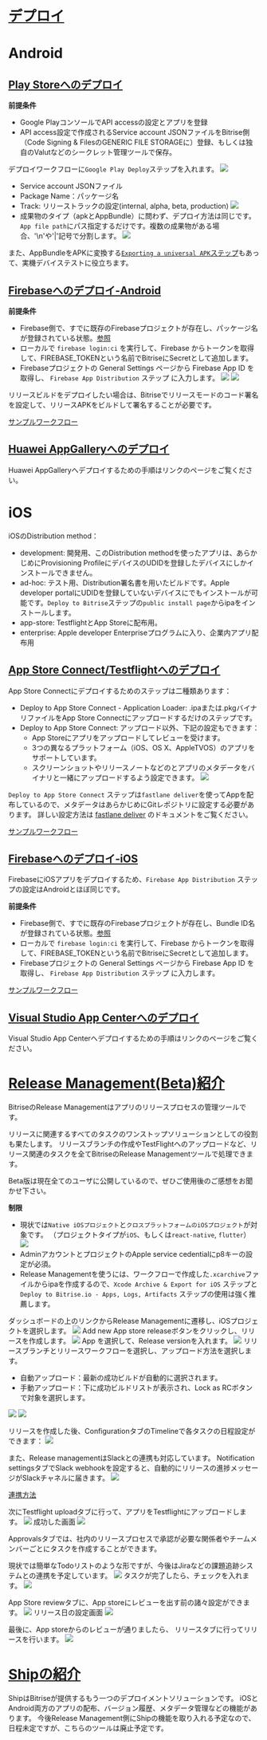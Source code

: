 # [デプロイ]((https://devcenter.bitrise.io/en/deploying.html))

# Android
## [Play Storeへのデプロイ](https://devcenter.bitrise.io/en/deploying/android-deployment/deploying-android-apps-to-bitrise-and-google-play.html)

**前提条件**
- Google PlayコンソールでAPI accessの設定とアプリを登録
- API access設定で作成されるService account JSONファイルをBitrise側（Code Signing & FilesのGENERIC FILE STORAGEに）登録、もしくは独自のValutなどのシークレット管理ツールで保存。

デプロイワークフローに`Google Play Deploy`ステップを入れます。
![](assets/5/0-0.png)
- Service account JSONファイル
- Package Name：パッケージ名
- Track: リリーストラックの設定(internal, alpha, beta, production)
![](assets/5/0-1.png)
- 成果物のタイプ（apkとAppBundle）に問わず、デプロイ方法は同じです。`App file path`にパス指定するだけです。複数の成果物がある場合、'\n'や'|'記号で分割します。
![](assets/5/0-2.png)

また、AppBundleをAPKに変換する[`Exporting a universal APK`ステップ](https://devcenter.bitrise.io/en/deploying/android-deployment/exporting-a-universal-apk-from-an-aab.html)もあって、実機デバイステストに役立ちます。

## [Firebaseへのデプロイ-Android](https://devcenter.bitrise.io/en/steps-and-workflows/workflow-recipes-for-android-apps/-android--deploy-to-firebase-app-distribution.html)

**前提条件**
- Firebase側で、すでに既存のFirebaseプロジェクトが存在し、パッケージ名が登録されている状態。[参照](https://firebase.google.com/docs/app-distribution/android/distribute-console?apptype=apk)
- ローカルで `firebase login:ci` を実行して、Firebase からトークンを取得して、FIREBASE_TOKENという名前でBitriseにSecretとして追加します。
- Firebaseプロジェクトの General Settings ページから Firebase App ID を取得し、 `Firebase App Distribution` ステップ に入力します。
![](assets/5/0-3.jpeg)
![](assets/5/0-4.png)

リリースビルドをデプロイしたい場合は、Bitriseでリリースモードのコード署名を設定して、リリースAPKをビルドして署名することが必要です。

[サンプルワークフロー](https://devcenter.bitrise.io/en/steps-and-workflows/workflow-recipes-for-android-apps/-android--deploy-to-firebase-app-distribution.html)

## [Huawei AppGalleryへのデプロイ](https://devcenter.bitrise.io/en/deploying/android-deployment/deploying-apps-to-huawei-appgallery.html)
Huawei AppGalleryへデプロイするための手順はリンクのページをご覧ください。


# iOS
iOSのDistribution method：
- development: 開発用、このDistribution methodを使ったアプリは、あらかじめにProvisioning ProfileにデバイスのUDIDを登録したデバイスにしかインストールできません。
- ad-hoc: テスト用、Distribution署名書を用いたビルドです。Apple developer portalにUDIDを登録していないデバイスにでもインストールが可能です。`Deploy to Bitrise`ステップの`public install page`からipaをインストールします。
- app-store: TestflightとApp Storeに配布用。
- enterprise: Apple developer Enterpriseプログラムに入り、企業内アプリ配布用

## [App Store Connect/Testflightへのデプロイ](https://devcenter.bitrise.io/en/deploying/ios-deployment/deploying-an-ios-app-to-app-store-connect.html)

App Store Connectにデプロイするためのステップは二種類あります：
- Deploy to App Store Connect - Application Loader: .ipaまたは.pkgバイナリファイルをApp Store Connectにアップロードするだけのステップです。
- Deploy to App Store Connect: アップロード以外、下記の設定もできます：
    - App Storeにアプリをアップロードしてレビューを受けます。
    - 3つの異なるプラットフォーム（iOS、OS X、AppleTVOS）のアプリをサポートしています。
    - スクリーンショットやリリースノートなどのとアプリのメタデータをバイナリと一緒にアップロードするよう設定できます。
![](assets/5/0-5.png)

`Deploy to App Store Connect` ステップは`fastlane deliver`を使ってAppを配布しているので、メタデータはあらかじめにGitレポジトリに設定する必要があります。
詳しい設定方法は [fastlane deliver](https://docs.fastlane.tools/actions/deliver/) のドキュメントをご覧ください。

[サンプルワークフロー](https://devcenter.bitrise.io/en/steps-and-workflows/workflow-recipes-for-ios-apps/-ios--deploy-to-app-store-connect---testflight.html)

## [Firebaseへのデプロイ-iOS](https://devcenter.bitrise.io/en/steps-and-workflows/workflow-recipes-for-ios-apps/-ios--deploy-to-firebase-app-distribution.html)

FirebaseにiOSアプリをデプロイするため、`Firebase App Distribution` ステップの設定はAndroidとほぼ同じです。

**前提条件**
- Firebase側で、すでに既存のFirebaseプロジェクトが存在し、Bundle ID名が登録されている状態。[参照](https://firebase.google.com/docs/app-distribution/ios/distribute-console)
- ローカルで `firebase login:ci` を実行して、Firebase からトークンを取得して、FIREBASE_TOKENという名前でBitriseにSecretとして追加します。
- Firebaseプロジェクトの General Settings ページから Firebase App ID を取得し、 `Firebase App Distribution` ステップ に入力します。

[サンプルワークフロー](https://devcenter.bitrise.io/en/steps-and-workflows/workflow-recipes-for-ios-apps/-ios--deploy-to-firebase-app-distribution.html)

## [Visual Studio App Centerへのデプロイ](https://devcenter.bitrise.io/en/steps-and-workflows/workflow-recipes-for-ios-apps/-ios--deploy-to-visual-studio-app-center.html)
Visual Studio App Centerへデプロイするための手順はリンクのページをご覧ください。

# [Release Management(Beta)紹介](https://devcenter.bitrise.io/en/deploying/release-management.html)
BitriseのRelease Managementはアプリのリリースプロセスの管理ツールです。

リリースに関連するすべてのタスクのワンストップソリューションとしての役割も果たします。
リリースブランチの作成やTestFlightへのアップロードなど、リリース関連のタスクを全てBitriseのRelease Managementツールで処理できます。

Beta版は現在全てのユーザに公開しているので、ぜひご使用後のご感想をお聞かせ下さい。

**制限**
- 現状では`Native iOSプロジェクト`と`クロスプラットフォームのiOSプロジェクト`が対象です。
（プロジェクトタイプが`iOS`、もしくは`react-native`, `flutter`）
![](assets/5/1-0.png)
- AdminアカウントとプロジェクトのApple service cedentialにp8キーの設定が必須。
- Release Managementを使うには、ワークフローで作成した`.xcarchive`ファイルからipaを作成するので、`Xcode Archive & Export for iOS` ステップと `Deploy to Bitrise.io - Apps, Logs, Artifacts` ステップの使用は強く推薦します。

ダッシュボードの上のリンクからRelease Managementに遷移し、iOSプロジェクトを選択します。
![](assets/5/1-1.png)
Add new App store releaseボタンをクリックし、リリースを作成します。
![](assets/5/1-2.png)
App を選択して、Release versionを入れます。
![](assets/5/1-3.png)
リリースブランチとリリースワークフローを選択し、アップロード方法を選択します。
- 自動アップロード：最新の成功ビルドが自動的に選択されます。
- 手動アップロード：下に成功ビルドリストが表示され、Lock as RCボタンで対象を選択します。

![](assets/5/1-4.png)
![](assets/5/1-5.png)

リリースを作成した後、ConfigurationタブのTimelineで各タスクの日程設定ができます：
![](assets/5/1-3-1.png)

また、Release managementはSlackとの連携も対応しています。
Notification settingsタブでSlack webhookを設定すると、自動的にリリースの進捗メッセージがSlackチャネルに届きます。
![](assets/5/1-3-2.png)

[連携方法](https://devcenter.bitrise.io/en/deploying/release-management/configuring-a-release.html#enabling-slack-notifications-for-release-management-events)


次にTestflight uploadタブに行って、アプリをTestflightにアップロードします。
![](assets/5/1-6.png)
成功した画面
![](assets/5/1-7.png)

Approvalsタブでは、社内のリリースプロセスで承認が必要な関係者やチームメンバーごとにタスクを作成することができます。

現状では簡単なTodoリストのような形ですが、今後はJiraなどの課題追跡システムとの連携を予定しています。
![](assets/5/1-8.png)
タスクが完了したら、チェックを入れます。
![](assets/5/1-9.png)

App Store reviewタブに、App storeにレビューを出す前の諸々設定ができます。
![](assets/5/1-10.png)
リリース日の設定画面
![](assets/5/1-11.png)

最後に、App storeからのレビューが通りましたら、
リリースタブに行ってリリースを行います。
![](assets/5/1-12.png)

# [Shipの紹介](https://devcenter.bitrise.io/en/deploying/deploying-with-ship.html)

ShipはBitriseが提供するもう一つのデプロイメントソリューションです。
iOSとAndroid両方のアプリの配布、バージョン履歴、メタデータ管理などの機能があります。
今後Release Management側にShipの機能を取り入れる予定なので、日程未定ですが、こちらのツールは廃止予定です。